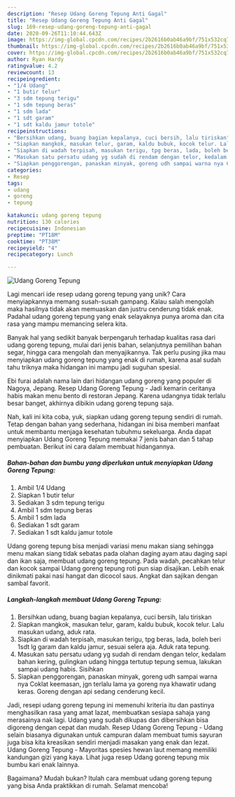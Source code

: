 ```yaml
---
description: "Resep Udang Goreng Tepung Anti Gagal"
title: "Resep Udang Goreng Tepung Anti Gagal"
slug: 169-resep-udang-goreng-tepung-anti-gagal
date: 2020-09-26T11:10:44.643Z
image: https://img-global.cpcdn.com/recipes/2b2616b0ab46a9bf/751x532cq70/udang-goreng-tepung-foto-resep-utama.jpg
thumbnail: https://img-global.cpcdn.com/recipes/2b2616b0ab46a9bf/751x532cq70/udang-goreng-tepung-foto-resep-utama.jpg
cover: https://img-global.cpcdn.com/recipes/2b2616b0ab46a9bf/751x532cq70/udang-goreng-tepung-foto-resep-utama.jpg
author: Ryan Hardy
ratingvalue: 4.2
reviewcount: 13
recipeingredient:
- "1/4 Udang"
- "1 butir telur"
- "3 sdm tepung terigu"
- "1 sdm tepung beras"
- "1 sdm lada"
- "1 sdt garam"
- "1 sdt kaldu jamur totole"
recipeinstructions:
- "Bersihkan udang, buang bagian kepalanya, cuci bersih, lalu tiriskan"
- "Siapkan mangkok, masukan telur, garam, kaldu bubuk, kocok telur. Lalu masukan udang, aduk rata."
- "Siapkan di wadah terpisah, masukan terigu, tpg beras, lada, boleh beri 1sdt lg garam dan kaldu jamur, sesuai selera aja. Aduk rata tepung."
- "Masukan satu persatu udang yg sudah di rendam dengan telor, kedalam bahan kering, gulingkan udang hingga tertutup tepung semua, lakukan sampai udang habis. Sisihkan"
- "Siapkan penggorengan, panaskan minyak, goreng udh sampai warna nya Coklat keemasan, jgn terlalu lama ya goreng nya khawatir udang keras. Goreng dengan api sedang cenderung kecil."
categories:
- Resep
tags:
- udang
- goreng
- tepung

katakunci: udang goreng tepung 
nutrition: 130 calories
recipecuisine: Indonesian
preptime: "PT18M"
cooktime: "PT38M"
recipeyield: "4"
recipecategory: Lunch

---
```



![Udang Goreng Tepung](https://img-global.cpcdn.com/recipes/2b2616b0ab46a9bf/751x532cq70/udang-goreng-tepung-foto-resep-utama.jpg)

Lagi mencari ide resep udang goreng tepung yang unik? Cara menyiapkannya memang susah-susah gampang. Kalau salah mengolah maka hasilnya tidak akan memuaskan dan justru cenderung tidak enak. Padahal udang goreng tepung yang enak selayaknya punya aroma dan cita rasa yang mampu memancing selera kita.

Banyak hal yang sedikit banyak berpengaruh terhadap kualitas rasa dari udang goreng tepung, mulai dari jenis bahan, selanjutnya pemilihan bahan segar, hingga cara mengolah dan menyajikannya. Tak perlu pusing jika mau menyiapkan udang goreng tepung yang enak di rumah, karena asal sudah tahu triknya maka hidangan ini mampu jadi suguhan spesial.

Ebi furai adalah nama lain dari hidangan udang goreng yang populer di Nagoya, Jepang. Resep Udang Goreng Tepung - Jadi kemarin ceritanya habis makan menu bento di restoran Jepang. Karena udangnya tidak terlalu besar banget, akhirnya dibikin udang goreng tepung saja.


Nah, kali ini kita coba, yuk, siapkan udang goreng tepung sendiri di rumah. Tetap dengan bahan yang sederhana, hidangan ini bisa memberi manfaat untuk membantu menjaga kesehatan tubuhmu sekeluarga. Anda dapat menyiapkan Udang Goreng Tepung memakai 7 jenis bahan dan 5 tahap pembuatan. Berikut ini cara dalam membuat hidangannya.

<!--inarticleads1-->

##### Bahan-bahan dan bumbu yang diperlukan untuk menyiapkan Udang Goreng Tepung:

1. Ambil 1/4 Udang
1. Siapkan 1 butir telur
1. Sediakan 3 sdm tepung terigu
1. Ambil 1 sdm tepung beras
1. Ambil 1 sdm lada
1. Sediakan 1 sdt garam
1. Sediakan 1 sdt kaldu jamur totole


Udang goreng tepung bisa menjadi variasi menu makan siang sehingga menu makan siang tidak sebatas pada olahan daging ayam atau daging sapi dan ikan saja, membuat udang goreng tepung. Pada wadah, pecahkan telur dan kocok sampai Udang goreng tepung roti pun siap disajikan. Lebih enak dinikmati pakai nasi hangat dan dicocol saus. Angkat dan sajikan dengan sambal favorit. 

<!--inarticleads2-->

##### Langkah-langkah membuat Udang Goreng Tepung:

1. Bersihkan udang, buang bagian kepalanya, cuci bersih, lalu tiriskan
1. Siapkan mangkok, masukan telur, garam, kaldu bubuk, kocok telur. Lalu masukan udang, aduk rata.
1. Siapkan di wadah terpisah, masukan terigu, tpg beras, lada, boleh beri 1sdt lg garam dan kaldu jamur, sesuai selera aja. Aduk rata tepung.
1. Masukan satu persatu udang yg sudah di rendam dengan telor, kedalam bahan kering, gulingkan udang hingga tertutup tepung semua, lakukan sampai udang habis. Sisihkan
1. Siapkan penggorengan, panaskan minyak, goreng udh sampai warna nya Coklat keemasan, jgn terlalu lama ya goreng nya khawatir udang keras. Goreng dengan api sedang cenderung kecil.


Jadi, resepi udang goreng tepung ini memenuhi kriteria itu dan pastinya menghasilkan rasa yang amat lazat, membuatkan sesiapa sahaja yang merasainya nak lagi. Udang yang sudah dikupas dan dibersihkan bisa digoreng dengan cepat dan mudah. Resep Udang Goreng Tepung - Udang selain biasanya digunakan untuk campuran dalam membuat tumis sayuran juga bisa kita kreasikan sendiri menjadi masakan yang enak dan lezat. Udang Goreng Tepung - Mayoritas spesies hewan laut memang memiliki kandungan gizi yang kaya. Lihat juga resep Udang goreng tepung mix bumbu kari enak lainnya. 

Bagaimana? Mudah bukan? Itulah cara membuat udang goreng tepung yang bisa Anda praktikkan di rumah. Selamat mencoba!
